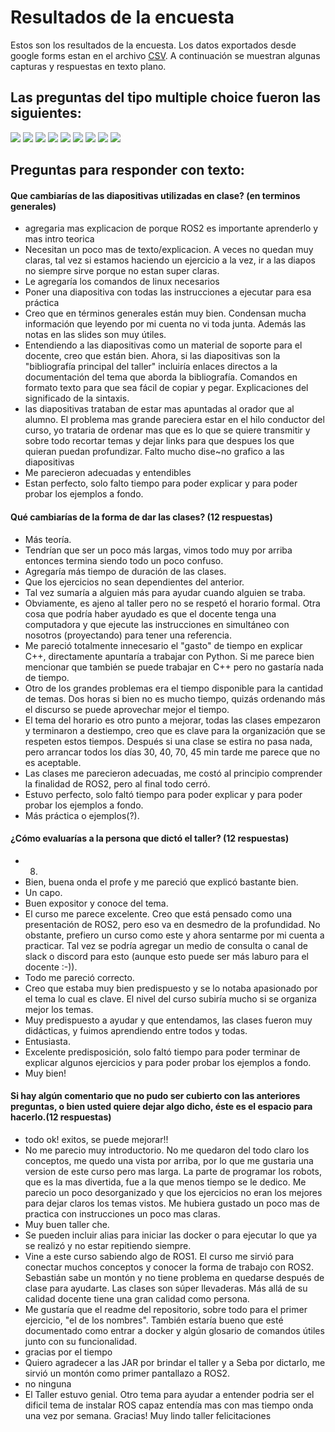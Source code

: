 # Resultados de la encuesta
Estos son los resultados de la encuesta. Los datos exportados desde google forms estan en el archivo [CSV](Taller_ROS2.csv). A continuación se muestran algunas capturas y respuestas en texto plano.
## Las preguntas del tipo multiple choice fueron las siguientes:
![](images/1.png)
![](images/2.png)
![](images/3.png)
![](images/4.png)
![](images/5.png)
![](images/6.png)
![](images/7.png)
![](images/8.png)
![](images/9.png)

## Preguntas para responder con texto:

#### Que cambiarías de las diapositivas utilizadas en clase? (en terminos generales)
- agregaria mas explicacion de porque ROS2  es importante aprenderlo y mas intro teorica
- Necesitan un poco mas de texto/explicacion. A veces no quedan muy claras, tal vez si estamos haciendo un ejercicio a la vez, ir a las diapos no siempre sirve porque no estan super claras.
- Le agregaría los comandos de linux necesarios
- Poner una diapositiva con todas las instrucciones a ejecutar para esa práctica
- Creo que en términos generales están muy bien. Condensan mucha información que leyendo por mi cuenta no vi toda junta. Además las notas en las slides son muy útiles.
- Entendiendo a las diapositivas como un material de soporte para el docente, creo que están bien. Ahora, si las diapositivas son la "bibliografía principal del taller" incluiría enlaces directos a la documentación del tema que aborda la bibliografía. Comandos en formato texto para que sea fácil de copiar y pegar. Explicaciones del significado de la sintaxis.
- las diapositivas trataban de estar mas apuntadas al orador que al alumno. El problema mas grande pareciera estar en el hilo conductor del curso, yo trataria de ordenar mas que es lo que se quiere transmitir y sobre todo recortar temas y dejar links para que despues los que quieran puedan profundizar. Falto mucho dise~no grafico a las diapositivas
- Me parecieron adecuadas y entendibles
- Estan perfecto, solo falto tiempo para poder explicar y para poder probar los ejemplos a fondo.

#### Qué cambiarías de la forma de dar las clases? (12 respuestas)
- Más teoría.
- Tendrían que ser un poco más largas, vimos todo muy por arriba entonces termina siendo todo un poco confuso.
- Agregaría más tiempo de duración de las clases.
- Que los ejercicios no sean dependientes del anterior.
- Tal vez sumaría a alguien más para ayudar cuando alguien se traba.
- Obviamente, es ajeno al taller pero no se respetó el horario formal. Otra cosa que podría haber ayudado es que el docente tenga una computadora y que ejecute las instrucciones en simultáneo con nosotros (proyectando) para tener una referencia.
- Me pareció totalmente innecesario el "gasto" de tiempo en explicar C++, directamente apuntaría a trabajar con Python. Si me parece bien mencionar que también se puede trabajar en C++ pero no gastaría nada de tiempo.
- Otro de los grandes problemas era el tiempo disponible para la cantidad de temas. Dos horas si bien no es mucho tiempo, quizás ordenando más el discurso se puede aprovechar mejor el tiempo.
- El tema del horario es otro punto a mejorar, todas las clases empezaron y terminaron a destiempo, creo que es clave para la organización que se respeten estos tiempos. Después si una clase se estira no pasa nada, pero arrancar todos los días 30, 40, 70, 45 min tarde me parece que no es aceptable.
- Las clases me parecieron adecuadas, me costó al principio comprender la finalidad de ROS2, pero al final todo cerró.
- Estuvo perfecto, solo faltó tiempo para poder explicar y para poder probar los ejemplos a fondo.
- Más práctica o ejemplos(?).

#### ¿Cómo evaluarías a la persona que dictó el taller? (12 respuestas)
- 8.
- Bien, buena onda el profe y me pareció que explicó bastante bien.
- Un capo.
- Buen expositor y conoce del tema.
- El curso me parece excelente. Creo que está pensado como una presentación de ROS2, pero eso va en desmedro de la profundidad. No obstante, prefiero un curso como este y ahora sentarme por mi cuenta a practicar. Tal vez se podría agregar un medio de consulta o canal de slack o discord para esto (aunque esto puede ser más laburo para el docente :-)).
- Todo me pareció correcto.
- Creo que estaba muy bien predispuesto y se lo notaba apasionado por el tema lo cual es clave. El nivel del curso subiría mucho si se organiza mejor los temas.
- Muy predispuesto a ayudar y que entendamos, las clases fueron muy didácticas, y fuimos aprendiendo entre todos y todas.
- Entusiasta.
- Excelente predisposición, solo faltó tiempo para poder terminar de explicar algunos ejercicios y para poder probar los ejemplos a fondo.
- Muy bien!

#### Si hay algún comentario que no pudo ser cubierto con las anteriores preguntas, o bien usted quiere dejar algo dicho, éste es el espacio para hacerlo.(12 respuestas)
- todo ok! exitos, se puede mejorar!!
- No me parecio muy introductorio. No me quedaron del todo claro los conceptos, me quedo una vista por arriba, por lo que me gustaria una version de este curso pero mas larga. La parte de programar los robots, que es la mas divertida, fue a la que menos tiempo se le dedico. Me parecio un poco desorganizado y que los ejercicios no eran los mejores para dejar claros los temas vistos. Me hubiera gustado un poco mas de practica con instrucciones un poco mas claras.
- Muy buen taller che.
- Se pueden incluir alias para iniciar las docker o para ejecutar lo que ya se realizó y no estar repitiendo siempre.
- Vine a este curso sabiendo algo de ROS1. El curso me sirvió para conectar muchos conceptos y conocer la forma de trabajo con ROS2. Sebastián sabe un montón y no tiene problema en quedarse después de clase para ayudarte. Las clases son súper llevaderas. Más allá de su calidad docente tiene una gran calidad como persona.
- Me gustaría que el readme del repositorio, sobre todo para el primer ejercicio, "el de los nombres". También estaría bueno que esté documentado como entrar a docker y algún glosario de comandos útiles junto con su funcionalidad.
- gracias por el tiempo
- Quiero agradecer a las JAR por brindar el taller y a Seba por dictarlo, me sirvió un montón como primer pantallazo a ROS2.
- no ninguna
- El Taller estuvo genial. Otro tema para ayudar a entender podria ser el dificil tema de instalar ROS
capaz entendía mas con mas tiempo onda una vez por semana. 
Gracias!
Muy lindo taller
felicitaciones


